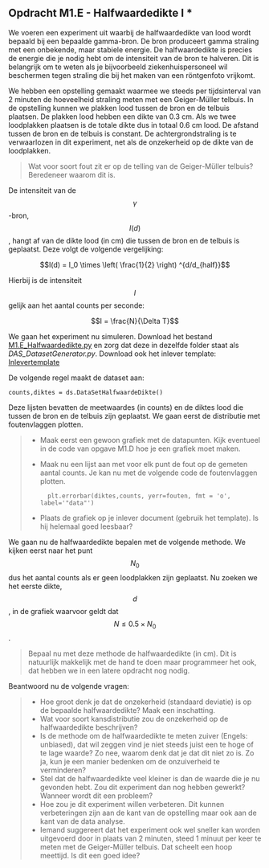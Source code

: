 ## Opdracht M1.E - Halfwaardedikte I *


We voeren een experiment uit waarbij de halfwaardedikte van lood wordt bepaald bij een bepaalde gamma-bron. De bron produceert gamma straling met een onbekende, maar stabiele energie. De halfwaardedikte is precies de energie die je nodig hebt om de intensiteit van de bron te halveren. Dit is belangrijk om te weten als je bijvoorbeeld ziekenhuispersoneel wil beschermen tegen straling die bij het maken van een röntgenfoto vrijkomt.


We hebben een opstelling gemaakt waarmee we steeds per tijdsinterval van 2 minuten de hoeveelheid straling meten met een Geiger-Müller telbuis. In de opstelling kunnen we plakken lood tussen de bron en de telbuis plaatsen. De plakken lood hebben een dikte van 0.3 cm. Als we twee loodplakken plaatsen is de totale dikte dus in totaal 0.6 cm lood. De afstand tussen de bron en de telbuis is constant. De achtergrondstraling is te verwaarlozen in dit experiment, net als de onzekerheid op de dikte van de loodplakken. 

<!--XX als het nog lukt een plaatje maken-->

> Wat voor soort fout zit er op de telling van de Geiger-Müller telbuis? Beredeneer waarom dit is.

De intensiteit van de $$\gamma$$-bron, $$I(d)$$, hangt af van de dikte lood (in cm) die tussen de bron en de telbuis is geplaatst. Deze volgt de volgende vergelijking:


$$I(d) = I_0 \times \left( \frac{1}{2} \right) ^{d/d_{half}}$$

Hierbij is de intensiteit $$I$$ gelijk aan het aantal counts per seconde: 

$$I = \frac{N}{\Delta T}$$


We gaan het experiment nu simuleren. Download het bestand [M1.E_Halfwaardedikte.py](M1.E_Halfwaardedikte.py) en zorg dat deze in dezelfde folder staat als *DAS_DatasetGenerator.py*. Download ook het inlever template: [Inlevertemplate](InlevertemplateBlok1b.docx)

De volgende regel maakt de dataset aan: 

	counts,diktes = ds.DataSetHalfwaardeDikte()

Deze lijsten bevatten de meetwaardes (in counts) en de diktes lood die tussen de bron en de telbuis zijn geplaatst. We gaan eerst de distributie met foutenvlaggen plotten. <br>

> * Maak eerst een gewoon grafiek met de datapunten. Kijk eventueel in de code van opgave M1.D hoe je een grafiek moet maken. <br>
> * Maak nu een lijst aan met voor elk punt de fout op de gemeten aantal counts. Je kan nu met de volgende code de foutenvlaggen plotten.
>
>         plt.errorbar(diktes,counts, yerr=fouten, fmt = 'o', label='"data"')
>
> * Plaats de grafiek op je inlever document (gebruik het template). Is hij helemaal goed leesbaar?

We gaan nu de halfwaardedikte bepalen met de volgende methode. We kijken eerst naar het punt $$N_0$$ dus het aantal counts als er geen loodplakken zijn geplaatst. Nu zoeken we het eerste dikte, $$d$$, in de grafiek waarvoor geldt dat $$N\leq 0.5 \times N_0$$.

>  Bepaal nu met deze methode de halfwaardedikte (in cm). Dit is natuurlijk makkelijk met de hand te doen maar programmeer het ook, dat hebben we in een latere opdracht nog nodig.

Beantwoord nu de volgende vragen:

>  * Hoe groot denk je dat de onzekerheid (standaard deviatie) is op de bepaalde halfwaardedikte? Maak een inschatting. <br>
>  * Wat voor soort kansdistributie zou de onzekerheid op de halfwaardedikte beschrijven? <br>
>  * Is de methode om de halfwaardedikte te meten zuiver (Engels: unbiased), dat wil zeggen vind je niet steeds juist een te hoge of te lage waarde? Zo nee, waarom denk dat je dat dit niet zo is. Zo ja, kun je een manier bedenken om de onzuiverheid te verminderen? <br>
>  * Stel dat de halfwaardedikte veel kleiner is dan de waarde die je nu gevonden hebt. Zou dit experiment dan nog hebben gewerkt? Wanneer wordt dit een probleem? <br>
>  * Hoe zou je dit experiment willen verbeteren. Dit kunnen verbeteringen zijn aan de kant van de opstelling maar ook aan de kant van de data analyse. <br>
>  * Iemand suggereert dat het experiment ook wel sneller kan worden uitgevoerd door in plaats van 2 minuten, steed 1 minuut per keer te meten met de Geiger-Müller telbuis. Dat scheelt een hoop meettijd. Is dit een goed idee? <br>



